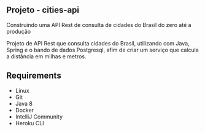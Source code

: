 ## Projeto - cities-api

Construindo uma API Rest de consulta de cidades do Brasil do zero até a produção

Projeto de API Rest que consulta cidades do Brasil, utilizando com Java, Spring e o bando de dados Postgresql, afim de criar um serviço que calcula a distância em milhas e metros.

## Requirements

* Linux
* Git
* Java 8
* Docker
* IntelliJ Community
* Heroku CLI

